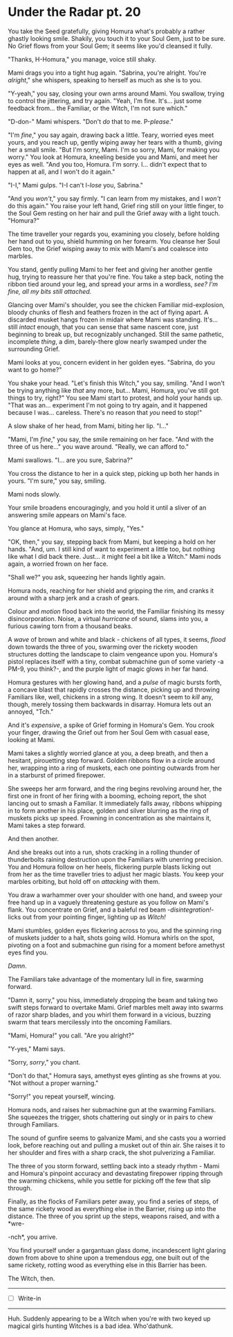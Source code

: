 # Under the Radar pt. 20

You take the Seed gratefully, giving Homura what's probably a rather ghastly looking smile. Shakily, you touch it to your Soul Gem, just to be sure. No Grief flows from your Soul Gem; it seems like you'd cleansed it fully.

"Thanks, H-Homura," you manage, voice still shaky.

Mami drags you into a tight hug again. "Sabrina, you're alright. You're *alright*," she whispers, speaking to herself as much as she is to you.

"Y-yeah," you say, closing your own arms around Mami. You swallow, trying to control the jittering, and try again. "Yeah, I'm fine. It's... just some feedback from... the Familiar, or the Witch, I'm not sure which."

"D-don-" Mami whispers. "Don't *do* that to me. P-*please*."

"I'm *fine*," you say again, drawing back a little. Teary, worried eyes meet yours, and you reach up, gently wiping away her tears with a thumb, giving her a small smile. "But I'm sorry, Mami. I'm so sorry, Mami, for making you worry." You look at Homura, kneeling beside you and Mami, and meet her eyes as well. "And you too, Homura. I'm sorry. I... didn't expect that to happen at all, and I won't do it again."

"I-I," Mami gulps. "I-I can't l-*lose* you, Sabrina."

"And you *won't*," you say firmly. "I can learn from my mistakes, and I *won't* do this again." You raise your left hand, Grief ring still on your little finger, to the Soul Gem resting on her hair and pull the Grief away with a light touch. "Homura?"

The time traveller your regards you, examining you closely, before holding her hand out to you, shield humming on her forearm. You cleanse her Soul Gem too, the Grief wisping away to mix with Mami's and coalesce into marbles.

You stand, gently pulling Mami to her feet and giving her another gentle hug, trying to reassure her that you're fine. You take a step back, noting the ribbon tied around your leg, and spread your arms in a wordless, *see? I'm fine, all my bits still attached.*

Glancing over Mami's shoulder, you see the chicken Familiar mid-explosion, bloody chunks of flesh and feathers frozen in the act of flying apart. A discarded musket hangs frozen in midair where Mami was standing. It's... still *intact* enough, that you can sense that same nascent core, just beginning to break up, but recognizably unchanged. Still the same pathetic, incomplete *thing*, a dim, barely-there glow nearly swamped under the surrounding Grief.

Mami looks at you, concern evident in her golden eyes. "Sabrina, do you want to go home?"

You shake your head. "Let's finish this Witch," you say, smiling. "And I won't be trying anything like *that* any more, but... Mami, Homura, you've still got things to try, right?" You see Mami start to protest, and hold your hands up. "That was an... experiment I'm not going to try again, and it happened because I was... careless. There's no reason that *you* need to stop!"

A slow shake of her head, from Mami, biting her lip. "I..."

"Mami, I'm *fine*," you say, the smile remaining on her face. "And with the three of us here..." you wave around. "Really, we can afford to."

Mami swallows. "I... are you sure, Sabrina?"

You cross the distance to her in a quick step, picking up both her hands in yours. "I'm sure," you say, smiling.

Mami nods slowly.

Your smile broadens encouragingly, and you hold it until a sliver of an answering smile appears on Mami's face.

You glance at Homura, who says, simply, "Yes."

"OK, then," you say, stepping back from Mami, but keeping a hold on her hands. "And, um. I still kind of want to experiment a little too, but nothing like what I did back there. Just... it might feel a bit like a Witch." Mami nods again, a worried frown on her face.

"Shall we?" you ask, squeezing her hands lightly again.

Homura nods, reaching for her shield and gripping the rim, and cranks it around with a sharp jerk and a crash of gears.

Colour and *motion* flood back into the world, the Familiar finishing its messy disincorporation. Noise, a virtual *hurricane* of sound, slams into you, a furious cawing torn from a thousand beaks.

A *wave* of brown and white and black - chickens of all types, it seems, *flood* down towards the three of you, swarming over the rickety wooden structures dotting the landscape to claim vengeance upon you. Homura's pistol replaces itself with a tiny, combat submachine gun of some variety -a PM-9, you think?-, and the purple light of magic glows in her far hand.

Homura gestures with her glowing hand, and a *pulse* of magic bursts forth, a concave blast that rapidly crosses the distance, picking up and throwing Familiars like, well, chickens in a strong wing. It doesn't seem to *kill* any, though, merely tossing them backwards in disarray. Homura lets out an annoyed, "Tch."

And it's *expensive*, a spike of Grief forming in Homura's Gem. You crook your finger, drawing the Grief out from her Soul Gem with casual ease, looking at Mami.

Mami takes a slightly worried glance at you, a deep breath, and then a hesitant, pirouetting step forward. Golden ribbons flow in a circle around her, wrapping into a ring of muskets, each one pointing outwards from her in a starburst of primed firepower.

She sweeps her arm forward, and the ring begins revolving around her, the first one in front of her firing with a booming, echoing report, the shot lancing out to smash a Familiar. It immediately falls away, ribbons whipping in to form another in his place, golden and silver blurring as the ring of muskets picks up speed. Frowning in concentration as she maintains it, Mami takes a step forward.

And then another.

And she breaks out into a run, shots cracking in a rolling thunder of thunderbolts raining destruction upon the Familiars with unerring precision. You and Homura follow on her heels, flickering purple blasts licking out from her as the time traveller tries to adjust her magic blasts. You keep your marbles orbiting, but hold off on *attacking* with them.

You draw a warhammer over your shoulder with one hand, and sweep your free hand up in a vaguely threatening gesture as you follow on Mami's flank. You concentrate on Grief, and a baleful red beam -*disintegration!*- licks out from your pointing finger, lighting up as *Witch!*

Mami stumbles, golden eyes flickering across to you, and the spinning ring of muskets judder to a halt, shots going wild. Homura whirls on the spot, pivoting on a foot and submachine gun rising for a moment before amethyst eyes find you.

*Damn*.

The Familiars take advantage of the momentary lull in fire, swarming forward.

"Damn it, sorry," you hiss, immediately dropping the beam and taking two swift steps forward to overtake Mami. Grief marbles melt away into swarms of razor sharp blades, and you whirl them forward in a vicious, buzzing swarm that tears mercilessly into the oncoming Familiars.

"Mami, Homura!" you call. "Are you alright?"

"Y-yes," Mami says.

"Sorry, *sorry*," you chant.

"Don't do that," Homura says, amethyst eyes glinting as she frowns at you. "Not without a proper warning."

"Sorry!" you repeat yourself, wincing.

Homura nods, and raises her submachine gun at the swarming Familiars. She squeezes the trigger, shots chattering out singly or in pairs to chew through Familiars.

The sound of gunfire seems to galvanize Mami, and she casts you a worried look, before reaching out and pulling a musket out of thin air. She raises it to her shoulder and fires with a sharp crack, the shot pulverizing a Familiar.

The three of you storm forward, settling back into a steady rhythm - Mami and Homura's pinpoint accuracy and devastating firepower ripping through the swarming chickens, while you settle for picking off the few that slip through.

Finally, as the flocks of Familiars peter away, you find a series of steps, of the same rickety wood as everything else in the Barrier, rising up into the distance. The three of you sprint up the steps, weapons raised, and with a \*wre-

\-nch\*, you arrive.

You find yourself under a gargantuan glass dome, incandescent light glaring down from above to shine upon a tremendous *egg*, one built out of the same rickety, rotting wood as everything else in this Barrier has been.

The Witch, then.

---

- [ ] Write-in

---

Huh. Suddenly appearing to be a Witch when you're with two keyed up magical girls hunting Witches is a bad idea. Who'dathunk.
